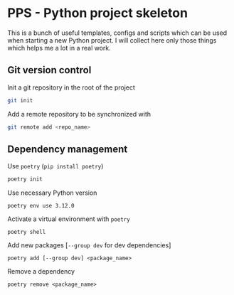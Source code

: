 # PPS - Python project skeleton

This is a bunch of useful templates, configs and scripts which can be used when starting a new Python project.
I will collect here only those things which helps me a lot in a real work.

## Git version control

Init a git repository in the root of the project

```bash
git init
```

Add a remote repository to be synchronized with

```bash
git remote add <repo_name>
```

## Dependency management

Use `poetry` (`pip install poetry`)

```bash
poetry init
```

Use necessary Python version

```shell
poetry env use 3.12.0
```

Activate a virtual environment with `poetry`

```shell
poetry shell
```

Add new packages [`--group dev` for dev dependencies]

```shell
poetry add [--group dev] <package_name>
```

Remove a dependency

```shell
poetry remove <package_name>
```
